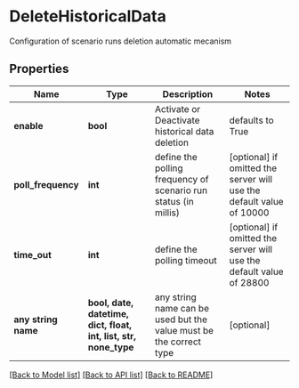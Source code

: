 # DeleteHistoricalData

Configuration of scenario runs deletion automatic mecanism

## Properties
Name | Type | Description | Notes
------------ | ------------- | ------------- | -------------
**enable** | **bool** | Activate or Deactivate historical data deletion | defaults to True
**poll_frequency** | **int** | define the polling frequency of scenario run status (in millis) | [optional]  if omitted the server will use the default value of 10000
**time_out** | **int** | define the polling timeout | [optional]  if omitted the server will use the default value of 28800
**any string name** | **bool, date, datetime, dict, float, int, list, str, none_type** | any string name can be used but the value must be the correct type | [optional]

[[Back to Model list]](../README.md#documentation-for-models) [[Back to API list]](../README.md#documentation-for-api-endpoints) [[Back to README]](../README.md)


